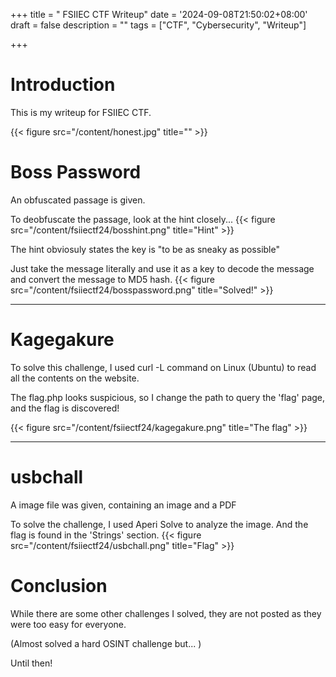 +++
title = " FSIIEC CTF Writeup"
date = '2024-09-08T21:50:02+08:00'
draft = false
description = ""
tags = ["CTF", "Cybersecurity", "Writeup"]

+++

# Introduction
This is my writeup for FSIIEC CTF. 

{{< figure src="/content/honest.jpg" title="" >}}

# Boss Password

An obfuscated passage is given.

To deobfuscate the passage, look at the hint closely...
{{< figure src="/content/fsiiectf24/bosshint.png" title="Hint" >}}

The hint obviosuly states the key is "to be as sneaky as possible"

Just take the message literally and use it as a key to decode the message and convert the message to MD5 hash.
{{< figure src="/content/fsiiectf24/bosspassword.png" title="Solved!" >}}

---

# Kagegakure

To solve this challenge, I used curl -L command on Linux (Ubuntu) to read all the contents on the website.

The flag.php looks suspicious, so I change the path to query the 'flag' page, and the flag is discovered!


{{< figure src="/content/fsiiectf24/kagegakure.png" title="The flag" >}}

---

# usbchall

A image file was given, containing an image and a PDF

To solve the challenge, I used Aperi Solve to analyze the image. And the flag is found in the 'Strings' section.
{{< figure src="/content/fsiiectf24/usbchall.png" title="Flag" >}}

# Conclusion


While there are some other challenges I solved, they are not posted as they were too easy for everyone. 

(Almost solved a hard OSINT challenge but... )

Until then! 
